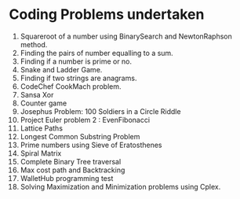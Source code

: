 Coding Problems undertaken
==========================

1. Squareroot of a number using BinarySearch and NewtonRaphson method.
2. Finding the pairs of number equalling to a sum.
3. Finding if a number is prime or no.
4. Snake and Ladder Game.
5. Finding if two strings are anagrams.
6. CodeChef CookMach problem.
7. Sansa Xor
8. Counter game
9. Josephus Problem: 100 Soldiers in a Circle Riddle
10. Project Euler problem 2 : EvenFibonacci
11. Lattice Paths
12. Longest Common Substring Problem
13. Prime numbers using Sieve of Eratosthenes
14. Spiral Matrix
15. Complete Binary Tree traversal
16. Max cost path and Backtracking
17. WalletHub programming test
18. Solving Maximization and Minimization problems using Cplex.
